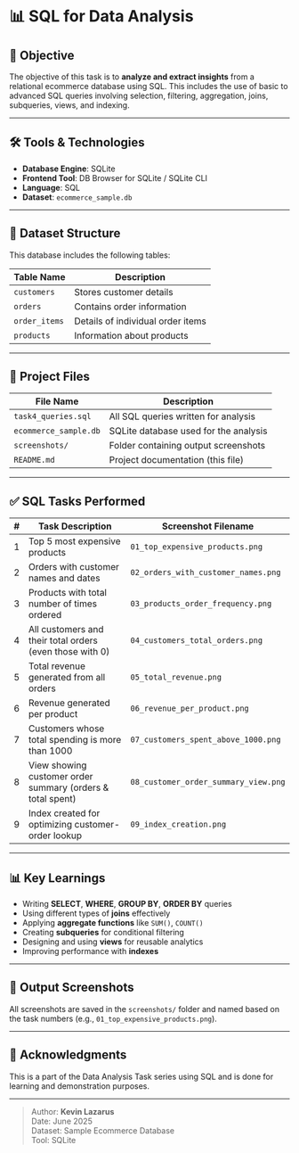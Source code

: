# 📊 SQL for Data Analysis

## 🎯 Objective

The objective of this task is to **analyze and extract insights** from a relational ecommerce database using SQL. This includes the use of basic to advanced SQL queries involving selection, filtering, aggregation, joins, subqueries, views, and indexing.

---

## 🛠️ Tools & Technologies

- **Database Engine**: SQLite  
- **Frontend Tool**: DB Browser for SQLite / SQLite CLI  
- **Language**: SQL  
- **Dataset**: `ecommerce_sample.db`

---

## 🧾 Dataset Structure

This database includes the following tables:

| Table Name   | Description                          |
|--------------|--------------------------------------|
| `customers`  | Stores customer details              |
| `orders`     | Contains order information           |
| `order_items`| Details of individual order items    |
| `products`   | Information about products           |

---

## 📂 Project Files

| File Name                  | Description                             |
|---------------------------|-----------------------------------------|
| `task4_queries.sql`       | All SQL queries written for analysis    |
| `ecommerce_sample.db`     | SQLite database used for the analysis   |
| `screenshots/`            | Folder containing output screenshots    |
| `README.md`               | Project documentation (this file)       |

---

## ✅ SQL Tasks Performed

| # | Task Description                                               | Screenshot Filename                        |
|---|----------------------------------------------------------------|---------------------------------------------|
| 1 | Top 5 most expensive products                                  | `01_top_expensive_products.png`             |
| 2 | Orders with customer names and dates                           | `02_orders_with_customer_names.png`         |
| 3 | Products with total number of times ordered                    | `03_products_order_frequency.png`           |
| 4 | All customers and their total orders (even those with 0)       | `04_customers_total_orders.png`             |
| 5 | Total revenue generated from all orders                        | `05_total_revenue.png`                      |
| 6 | Revenue generated per product                                  | `06_revenue_per_product.png`                |
| 7 | Customers whose total spending is more than 1000               | `07_customers_spent_above_1000.png`         |
| 8 | View showing customer order summary (orders & total spent)     | `08_customer_order_summary_view.png`        |
| 9 | Index created for optimizing customer-order lookup             | `09_index_creation.png`                     |

---

## 📊 Key Learnings

- Writing **SELECT**, **WHERE**, **GROUP BY**, **ORDER BY** queries
- Using different types of **joins** effectively
- Applying **aggregate functions** like `SUM()`, `COUNT()`
- Creating **subqueries** for conditional filtering
- Designing and using **views** for reusable analytics
- Improving performance with **indexes**

---

## 📸 Output Screenshots

All screenshots are saved in the `screenshots/` folder and named based on the task numbers (e.g., `01_top_expensive_products.png`).

---

## 🙌 Acknowledgments

This is a part of the Data Analysis Task series using SQL and is done for learning and demonstration purposes.

---

> Author: **Kevin Lazarus**  
> Date: June 2025  
> Dataset: Sample Ecommerce Database  
> Tool: SQLite  
